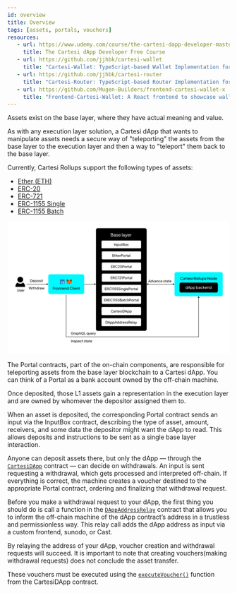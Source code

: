 ```yaml
---
id: overview
title: Overview
tags: [assets, portals, vouchers]
resources:
   - url: https://www.udemy.com/course/the-cartesi-dapp-developer-masterclass
     title: The Cartesi dApp Developer Free Course
   - url: https://github.com/jjhbk/cartesi-wallet
     title: "Cartesi-Wallet: TypeScript-based Wallet Implementation for Cartesi dApps"
   - url: https://github.com/jjhbk/cartesi-router
     title: "Cartesi-Router: TypeScript-based Router Implementation for Cartesi dApps"
   - url: https://github.com/Mugen-Builders/frontend-cartesi-wallet-x
     title: "Frontend-Cartesi-Wallet: A React frontend to showcase wallet functionality of Cartesi dApps" 
---
```


Assets exist on the base layer, where they have actual meaning and value.

As with any execution layer solution, a Cartesi dApp that wants to manipulate assets needs a secure way of "teleporting" the assets from the base layer to the execution layer and then a way to "teleport" them back to the base layer.

Currently, Cartesi Rollups support the following types of assets:

- [Ether (ETH)](../../api/json-rpc/portals/EtherPortal.md)
- [ERC-20](../../api/json-rpc/portals/ERC20Portal.md)
- [ERC-721](../../api/json-rpc/portals/ERC721Portal.md)
- [ERC-1155 Single](../../api/json-rpc/portals/ERC1155SinglePortal.md)
- [ERC-1155 Batch](../../api/json-rpc/portals/ERC1155BatchPortal.md)


![img](../../../static/img/v1.3/assets.jpg)


The Portal contracts, part of the on-chain components, are responsible for teleporting assets from the base layer blockchain to a Cartesi dApp. You can think of a Portal as a bank account owned by the off-chain machine.

Once deposited, those L1 assets gain a representation in the execution layer and are owned by whomever the depositor assigned them to.

When an asset is deposited, the corresponding Portal contract sends an input via the InputBox contract, describing the type of asset, amount, receivers, and some data the depositor might want the dApp to read. This allows deposits and instructions to be sent as a single base layer interaction.

Anyone can deposit assets there, but only the dApp — through the [`CartesiDApp`](../../api/json-rpc/application.md) contract — can decide on withdrawals. An input is sent requesting a withdrawal, which gets processed and interpreted off-chain. If everything is correct, the machine creates a voucher destined to the appropriate Portal contract, ordering and finalizing that withdrawal request.

Before you make a withdrawal request to your dApp, the first thing you should do is call a function in the [`DAppAddressRelay`](../../api/json-rpc/relays/relays.md) contract that allows you to inform the off-chain machine of the dApp contract’s address in a trustless and permissionless way. This relay call adds the dApp address as input via a custom frontend, sunodo, or Cast. 

By relaying the address of your dApp, voucher creation and withdrawal requests will succeed.
It is important to note that creating vouchers(making withdrawal requests) does not conclude the asset transfer. 

These vouchers must be executed using the [`executeVoucher()`](../../api/json-rpc/application.md/#executevoucher) function from the CartesiDApp contract.






